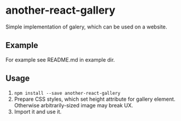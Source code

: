 # another-react-gallery 
Simple implementation of galery, which can be used on a website.

## Example
For example see README.md in example dir.

## Usage
1. `npm install --save another-react-gallery`
2. Prepare CSS styles, which set height attribute for gallery element. Otherwise arbitrarily-sized image may break UX.
2. Import it and use it.